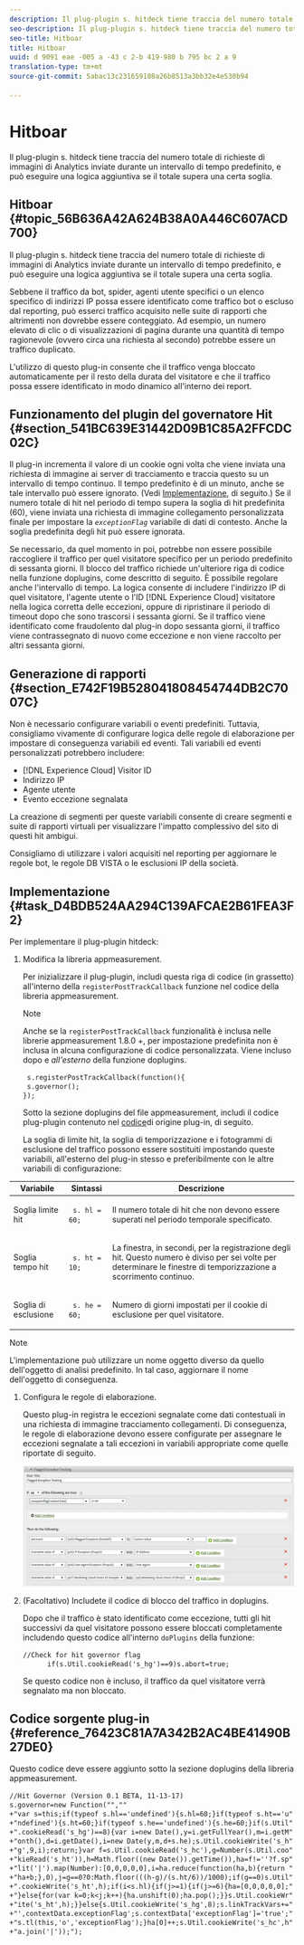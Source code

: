 ```yaml
---
description: Il plug-plugin s. hitdeck tiene traccia del numero totale di richieste di immagini di Analytics inviate durante un intervallo di tempo predefinito, e può eseguire una logica aggiuntiva se il totale supera una certa soglia.
seo-description: Il plug-plugin s. hitdeck tiene traccia del numero totale di richieste di immagini di Analytics inviate durante un intervallo di tempo predefinito, e può eseguire una logica aggiuntiva se il totale supera una certa soglia.
seo-title: Hitboar
title: Hitboar
uuid: d 9091 eae -005 a -43 c 2-b 419-980 b 795 bc 2 a 9
translation-type: tm+mt
source-git-commit: 5abac13c231659108a26b8513a3bb32e4e530b94

---
```



# Hitboar

Il plug-plugin s. hitdeck tiene traccia del numero totale di richieste di immagini di Analytics inviate durante un intervallo di tempo predefinito, e può eseguire una logica aggiuntiva se il totale supera una certa soglia.

## Hitboar {#topic_56B636A42A624B38A0A446C607ACD700}

Il plug-plugin s. hitdeck tiene traccia del numero totale di richieste di immagini di Analytics inviate durante un intervallo di tempo predefinito, e può eseguire una logica aggiuntiva se il totale supera una certa soglia.

Sebbene il traffico da bot, spider, agenti utente specifici o un elenco specifico di indirizzi IP possa essere identificato come traffico bot o escluso dal reporting, può esserci traffico acquisito nelle suite di rapporti che altrimenti non dovrebbe essere conteggiato. Ad esempio, un numero elevato di clic o di visualizzazioni di pagina durante una quantità di tempo ragionevole (ovvero circa una richiesta al secondo) potrebbe essere un traffico duplicato.

L'utilizzo di questo plug-in consente che il traffico venga bloccato automaticamente per il resto della durata del visitatore e che il traffico possa essere identificato in modo dinamico all'interno dei report.

## Funzionamento del plugin del governatore Hit {#section_541BC639E31442D09B1C85A2FFCDC02C}

Il plug-in incrementa il valore di un cookie ogni volta che viene inviata una richiesta di immagine ai server di tracciamento e traccia questo su un intervallo di tempo continuo. Il tempo predefinito è di un minuto, anche se tale intervallo può essere ignorato. (Vedi [Implementazione](../../../implement/js-implementation/plugins/hitgovernor.md#task_D4BDB524AA294C139AFCAE2B61FEA3F2), di seguito.) Se il numero totale di hit nel periodo di tempo supera la soglia di hit predefinita (60), viene inviata una richiesta di immagine collegamento personalizzata finale per impostare la *`exceptionFlag`* variabile di dati di contesto. Anche la soglia predefinita degli hit può essere ignorata.

Se necessario, da quel momento in poi, potrebbe non essere possibile raccogliere il traffico per quel visitatore specifico per un periodo predefinito di sessanta giorni. Il blocco del traffico richiede un'ulteriore riga di codice nella funzione doplugins, come descritto di seguito. È possibile regolare anche l'intervallo di tempo. La logica consente di includere l'indirizzo IP di quel visitatore, l'agente utente o l'ID [!DNL Experience Cloud] visitatore nella logica corretta delle eccezioni, oppure di ripristinare il periodo di timeout dopo che sono trascorsi i sessanta giorni. Se il traffico viene identificato come fraudolento dal plug-in dopo sessanta giorni, il traffico viene contrassegnato di nuovo come eccezione e non viene raccolto per altri sessanta giorni.

## Generazione di rapporti  {#section_E742F19B528041808454744DB2C7007C}

Non è necessario configurare variabili o eventi predefiniti. Tuttavia, consigliamo vivamente di configurare logica delle regole di elaborazione per impostare di conseguenza variabili ed eventi. Tali variabili ed eventi personalizzati potrebbero includere:

* [!DNL Experience Cloud] Visitor ID
* Indirizzo IP
* Agente utente
* Evento eccezione segnalata

La creazione di segmenti per queste variabili consente di creare segmenti e suite di rapporti virtuali per visualizzare l'impatto complessivo del sito di questi hit ambigui.

Consigliamo di utilizzare i valori acquisiti nel reporting per aggiornare le regole bot, le regole DB VISTA o le esclusioni IP della società.

## Implementazione {#task_D4BDB524AA294C139AFCAE2B61FEA3F2}

Per implementare il plug-plugin hitdeck:

1. Modifica la libreria appmeasurement.

   Per inizializzare il plug-plugin, includi questa riga di codice (in grassetto) all'interno della `registerPostTrackCallback` funzione nel codice della libreria appmeasurement.

   >[!NOTE]
   >
   >Anche se la `registerPostTrackCallback` funzionalità è inclusa nelle librerie appmeasurement 1.8.0 +, per impostazione predefinita non è inclusa in alcuna configurazione di codice personalizzata. Viene incluso dopo e *all'esterno* della funzione doplugins.

   ```
    s.registerPostTrackCallback(function(){ 
    s.governor();
   }); 
   ```

   Sotto la sezione doplugins del file appmeasurement, includi il codice plug-plugin contenuto nel [codice](../../../implement/js-implementation/plugins/hitgovernor.md#reference_76423C81A7A342B2AC4BE41490B27DE0)di origine plug-in, di seguito.

   La soglia di limite hit, la soglia di temporizzazione e i fotogrammi di esclusione del traffico possono essere sostituiti impostando queste variabili, all'esterno del plug-in stesso e preferibilmente con le altre variabili di configurazione:

<table id="table_9959A40F5F0B40B39DB86E21D03E25FD"> 
 <thead> 
  <tr> 
   <th colname="col1" class="entry"> Variabile </th> 
   <th colname="col2" class="entry"> Sintassi </th> 
   <th colname="col3" class="entry"> Descrizione </th> 
  </tr> 
 </thead>
 <tbody> 
  <tr> 
   <td colname="col1"> <p>Soglia limite hit </p> </td> 
   <td colname="col2"> <p> <code> s. hl = 60; </code> </p> </td> 
   <td colname="col3"> <p>Il numero totale di hit che non devono essere superati nel periodo temporale specificato. </p> </td> 
  </tr> 
  <tr> 
   <td colname="col1"> <p>Soglia tempo hit </p> </td> 
   <td colname="col2"> <p> <code> s. ht = 10; </code> </p> </td> 
   <td colname="col3"> <p>La finestra, in secondi, per la registrazione degli hit. Questo numero è diviso per sei volte per determinare le finestre di temporizzazione a scorrimento continuo. </p> </td> 
  </tr> 
  <tr> 
   <td colname="col1"> <p>Soglia di esclusione </p> </td> 
   <td colname="col2"> <p> <code> s. he = 60; </code> </p> </td> 
   <td colname="col3"> <p>Numero di giorni impostati per il cookie di esclusione per quel visitatore. </p> </td> 
  </tr> 
 </tbody> 
</table>

>[!NOTE]
>
>L'implementazione può utilizzare un nome oggetto diverso da quello dell'oggetto di analisi predefinito. In tal caso, aggiornare il nome dell'oggetto di conseguenza.

1. Configura le regole di elaborazione.

   Questo plug-in registra le eccezioni segnalate come dati contestuali in una richiesta di immagine tracciamento collegamenti. Di conseguenza, le regole di elaborazione devono essere configurate per assegnare le eccezioni segnalate a tali eccezioni in variabili appropriate come quelle riportate di seguito.

   ![](assets/hitgov-config.png)

1. (Facoltativo) Includete il codice di blocco del traffico in doplugins.

   Dopo che il traffico è stato identificato come eccezione, tutti gli hit successivi da quel visitatore possono essere bloccati completamente includendo questo codice all'interno `doPlugins` della funzione:

   ```
   //Check for hit governor flag 
         if(s.Util.cookieRead('s_hg')==9)s.abort=true;
   ```

   Se questo codice non è incluso, il traffico da quel visitatore verrà segnalato ma non bloccato.

## Codice sorgente plug-in {#reference_76423C81A7A342B2AC4BE41490B27DE0}

Questo codice deve essere aggiunto sotto la sezione doplugins della libreria appmeasurement.

```
//Hit Governor (Version 0.1 BETA, 11-13-17) 
s.governor=new Function("","" 
+"var s=this;if(typeof s.hl=='undefined'){s.hl=60;}if(typeof s.ht=='u" 
+"ndefined'){s.ht=60;}if(typeof s.he=='undefined'){s.he=60;}if(s.Util" 
+".cookieRead('s_hg')==8){var i=new Date(),y=i.getFullYear(),m=i.getM" 
+"onth(),d=i.getDate(),i=new Date(y,m,d+s.he);s.Util.cookieWrite('s_h" 
+"g',9,i);return;}var f=s.Util.cookieRead('s_hc'),g=Number(s.Util.coo" 
+"kieRead('s_ht')),h=Math.floor((new Date()).getTime()),ha=f!=''?f.sp" 
+"lit('|').map(Number):[0,0,0,0,0],i=ha.reduce(function(ha,b){return " 
+"ha+b;},0),j=g==0?0:Math.floor(((h-g)/(s.ht/6))/1000);if(g==0)s.Util" 
+".cookieWrite('s_ht',h);if(i<s.hl){if(j>=1){if(j>=6){ha=[0,0,0,0,0];" 
+"}else{for(var k=0;k<j;k++){ha.unshift(0);ha.pop();}}s.Util.cookieWr" 
+"ite('s_ht',h);}}else{s.Util.cookieWrite('s_hg',8);s.linkTrackVars+=" 
+"',contextData.exceptionFlag';s.contextData['exceptionFlag']='true';" 
+"s.tl(this,'o','exceptionFlag');}ha[0]++;s.Util.cookieWrite('s_hc',h" 
+"a.join('|'));"); 
```

